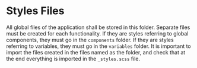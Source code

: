 # Styles Files
All global files of the application shall be stored in this folder.
Separate files must be created for each functionality. 
If they are styles referring to global components, they must go in the `components` folder.
If they are styles referring to variables, they must go in the `variables` folder.
It is important to import the files created in the files named as the folder, and check that at the end everything is imported in the `_styles.scss` file.